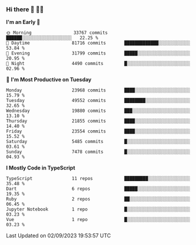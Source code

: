 ### Hi there 👋 🧑‍💻



<!--START_SECTION:waka-->
**I'm an Early 🐤** 

```text
🌞 Morning                33767 commits       ██████░░░░░░░░░░░░░░░░░░░   22.25 % 
🌆 Daytime                81716 commits       █████████████░░░░░░░░░░░░   53.84 % 
🌃 Evening                31799 commits       █████░░░░░░░░░░░░░░░░░░░░   20.95 % 
🌙 Night                  4490 commits        █░░░░░░░░░░░░░░░░░░░░░░░░   02.96 % 
```
📅 **I'm Most Productive on Tuesday** 

```text
Monday                   23968 commits       ████░░░░░░░░░░░░░░░░░░░░░   15.79 % 
Tuesday                  49552 commits       ████████░░░░░░░░░░░░░░░░░   32.65 % 
Wednesday                19880 commits       ███░░░░░░░░░░░░░░░░░░░░░░   13.10 % 
Thursday                 21855 commits       ████░░░░░░░░░░░░░░░░░░░░░   14.40 % 
Friday                   23554 commits       ████░░░░░░░░░░░░░░░░░░░░░   15.52 % 
Saturday                 5485 commits        █░░░░░░░░░░░░░░░░░░░░░░░░   03.61 % 
Sunday                   7478 commits        █░░░░░░░░░░░░░░░░░░░░░░░░   04.93 % 
```


**I Mostly Code in TypeScript** 

```text
TypeScript               11 repos            █████████░░░░░░░░░░░░░░░░   35.48 % 
Dart                     6 repos             █████░░░░░░░░░░░░░░░░░░░░   19.35 % 
Ruby                     2 repos             ██░░░░░░░░░░░░░░░░░░░░░░░   06.45 % 
Jupyter Notebook         1 repo              █░░░░░░░░░░░░░░░░░░░░░░░░   03.23 % 
Vue                      1 repo              █░░░░░░░░░░░░░░░░░░░░░░░░   03.23 % 
```




 Last Updated on 02/09/2023 19:53:57 UTC
<!--END_SECTION:waka-->


